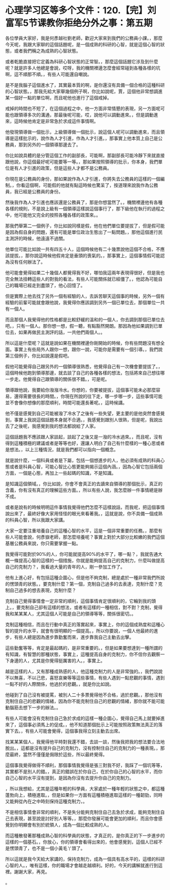 # 心理学习区等多个文件：120.【完】刘富军5节课教你拒绝分外之事：第五期

各位學員大家好，我是何彥越社劉老師，歡迎大家來到我們的公務員小課。，那麼今天呢，我跟大家聊的這個話題呢，是一個成熟的科研的心智，就是這個心智的狀態，或者我們稱之為成熟的心智狀態。

或者乾脆直接把它定義為科研心智狀態的正常智。，那麼這個話題它涉及到什麼呢？就是許多人他總是會說，哎呀，我的機關裡邊怎麼會經常碰到各種各樣的坑啊，這不順那不順。，有些人可能還自嘲說。

是不是我腦子這個進水了，其實最本質的啊，是你還沒有具備一個合格的這種科研的心智狀態。，那我先給大家舉幾個例子啊，你比如說呢，賈，這個他非常想調進某一個好一點的單位啊，而且呢他也進行了這個戒掉。

戒掉的時間也不短了，在這個過程之中，他一方面非常情懇的表現，另一方面呢可能也跟領導多次的溝通，那最後呢可能，哎，說他可以調動進來。，但是調動進來，這時候他肯定是非常急於求成這件事情啊。

他發現領導做一個批示，上級領導做一個批示，說這個人呢可以調動進來，而且領導是這樣批示的，說作為人才引進，作為人才引進。，那事實上他本質上自己是公務員，那到另外的一個領導那邊去了。

你比如說具體的是分管這個工作的副部長，可能啊，那副部長可能冷靜下來就直接跟他說，你這個最好呢可能要等一等。，那如果按照領導的批示，你本身，我們單位是有人才引進的政策，但是這些人才都不是公務員。

你現在是公務員的身份，那如果說作為人才引進，你將失去公務員的這樣的一個編制。，你看這個啊，可能假的他就有點這時候也驚呆了，按道理來說我作為公務員，我已經是公務員的身份。

然後我作為人才引進也應該還是公務員了，那是你想當然了。，機關裡邊他有各種各樣的規則，不是說上級有一個領導這樣說這個事行了，那下級他在執行的過程之中，他可能他又完全的按照各種各樣的政策來。。

那我們舉第二一個例子，你比如說同樣是假，他在他們單位要提拔了，但是假可能是因為假自身的問題，還有可能是單位政治生態出了一點問題。，那他這個進行民主測評的時候，他遠遠不過關。

他單位可能比如說一共有四五十人，這個時候他有二十幾票說他這個不合格，不應該提拔。，那你說這時候他假肯定是垂頭的喪氣的。，那事實上，這個事情假可能認為沒有任何辦法了。

他可能會覺得如果二十幾個人都覺得我不好，哪怕我這兩年表現得很好，但是我也完全無法扭轉這些人的對我的看法，有些人可能關係就已經僵了。，他認為可能自己的職場已經走到盡頭了，他心回憶了。

但是實際上他去找了另外一個有經驗的人，去訴苦聊天這個事的時候，另外一個有經驗的前輩可能就會跟他說，我覺得你應該調到另外一個已單位去，那個單位一共有一個人。

而且那個人我覺得他的性格都是比較舒緩的溫和的一個人，你去調到那個已單位去吧。，只有一個人。那你想一想，假一聽，有點豁然開朗。那因為他如果調到已單位去，如果再做民主測評的話，一共他們兩個人。。

所以這是什麼呢？這就是說如果在機關裡邊你剛開始的時候，你有些問題沒有想全面。事實上有些局外人跟你一想，跟你一說，可能你是需要有一個引導。，我們說第三個例子，你比如說還是假吧。

假他可能覺得自己跟另外的一個領導很熟悉，他覺得自己有一次機會要提拔了。，這個時候他跑到領導那邊，就去談了自己的各種各樣的想法，包括將來自己想往哪一步走。他覺得自己跟領導的關係很不錯。，可是呢。

領導跟他說，我要給你潑潑冷水。你想的，你要被提拔，這個事可能未必那麼容易，還得需要很長的時間。，你現在所說的往下走，哪一步哪一步，這些事情可能並不會像你想像的那麼順利，時間可能還長著呢。，這時候講。

他不僅是感覺到自己可能被潑了冷水了之後有一些失望，更主要的是他突然會感覺到，事實上我說這個話題本身就不合適。，我感覺到跟別人很熟，但是呢，我說出去了之後呢，我感覺到我的想法都說給了人家。

這個話題我不應該跟人家談起，談起了之後又是一潑的冷水過來。，而且呢，沒有得到這種積極的建議或者是等等也好，還讓人明白了自己有什麼樣的一種心思或者是想法。，以上三種情況，就是我們都可以指向一個概念。

就是說什麼，一個科員或者是下屬，包括一個想進步的人，他必須有成熟的科員心態或者是科員心智，可能心智比心態更能夠揭示這個內涵。，因為心智它包括兩個方面，一個是心態，再加上一些起碼的知識，不是知識。

是知識這個領域。，你比如說，你會不會真正的去讀來自領導的那個批示，真正的含義，你有沒有真正的理解這些方面。，所以有些人說，我怎麼辦一件事情總是辦不成。

或者是說有的時候明明這件事情我覺得他們怎麼不這樣說話，而我呢，把這個事情說出來了，最終好像大家用怪怪的眼光來看著我。，這就是說，你不具備一個成熟的科員心智，所以我跟大家講。

大家一定要注重培養自己的這種心智的水平，這是一個非常重要的任務。，那麼有些人可能會說，何彥嶽老師，那怎麼培養呢？事實上對於大部分比較嫩的我們這個基層公務員來說，你只需要掌握一點。

我覺得可能對於90%的人，你可能就提高90%的水平了，哪一點？，我就告通大概一條提高心智的這樣的一個措施，你就是能夠提高自己的克制力，什麼叫做提高自己的克制力？，我看過大量的青年的人，剛一參加工作了。

他有上進心好，有包括這種企圖心，但是他不夠克制，總是處於一種非常我們所說的愣頭青的狀態。，要克制什麼？第一個，克制自己過多的去表達，克制什麼？克制自己過多的想去表現，克制什麼？

克制自己覺得事情會一定非常的順利，這個事情肯定很順利的，它輪到我的頭上。，要克制自己卻有這樣的想法，或者有這樣的一種相信，對不對？克制，覺得我和某某某人，尤其這個人可能是自己的領導等等，關係很密切。。

克制這種相信，而且在行動中真正的落實起來，事實上，你的這個成熟度和這種心智的提升的水平，就會有很明顯的一個提高。，所以你要說，一個人他最終的進步，有些人總是因為進步靠勤奮而來，進步靠我自己主動去出擊。

這些勤奮等等，肯定是最起碼的，是非常重要的。，但是如果要想達到一種所謂的有知識，有智慧的那種狀態，事實上，這種提高自身的克制力，你不信你去觀察一下身邊的人，尤其是你覺得挺厲害的人。，事實上。

越是這樣的人，又有那種成熟感的人，他這種克制力的人是非常強的。，我們說說不以無喜，不以己悲，喜怒哀樂等等這些事情，有些人遇到一點悲觀的事情，遇到一點不好的人際關係，他過於的悲觀。，就是你比如說。

他碰到了自己沒有被提罵，被別人二十多票覺得他不合格，過於悲觀。，那他沒有克制住自己的悲觀的情緒，因為你不能克制住自己的悲觀的情緒，那你就不能可能動腦筋去想下一步的辦法。。

有些人可能會沒有克制住自己急於求成的這樣一種企圖心，覺得自己馬上就要掉進來了，這個事必須馬上的促成。，他不知道那個批示上可能按照政策無法真正的落實下去。，有些人可能會覺得，這個事我得立刻主動去出席。

找某某某個人，我覺得他平時對我還不錯，去談一談，然後我把我的想法要合法地脫出。，這都是沒有提升自己的克制力，沒有控制住自己的克制力的一種表現。，那麼最終，當然不僅僅是侷限於這些，所以最終覺得。

這個事我覺得做得不順利，那個事情我覺得是張三對我不好，我踩了一個坑等等，其實都不是別人的錯。，真正的錯誤在於你自己，在於你自己的心智的水平，而你自己心智的水平沒有提到，是因為你沒有去提升你自己的克制力。

，所以我想給，尤其是這種年輕的科學員，大家處於一種年輕的狀態之中，都這種蓬勃向上，積極進取。，但是如果你一方面有這種積極進取這樣的一種韌勁，同時又能夠從內在之中時刻保持這種克制力，。

不是相信事情會非常的順利，不是失分能夠克制住自己去急於求成，能夠克制住自己去表現，甚至說是討好別人等等。，那麼你發展可能會更加的順利，而且你會感覺到你明顯會有別於統領人，成為一個比較成熟的人。

而這種散發著那種成熟心智的科學員的狀態，才真正的，是你真正的下一步進步的這樣的一個基石。，你放心，你的領導會看得出來的，他會感覺到，這個人已經不是愣頭青了，也不是一個小黃毛丫頭了。

所以這就是我今天給大家講的，保持克制力，成為一個具有高水平的，這樣的科研心智的人。，唯有這樣，你的職場才會越走越順利。好的，今天的講解就進行到這裡。謝謝大家，再見。

。